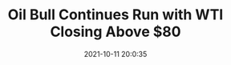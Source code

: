 ---
"title": "Oil Bull Continues Run with WTI Closing Above $80"
"date": "2021-10-11 20:0:35"
"feed_name": "RIGZONE"
"feed_website": "http://www.rigzone.com/"
"feed_rss": "http://www.rigzone.com/news/rss/rigzone_latest.aspx"
"link": "https://www.rigzone.com/news/wire/oil_bull_continues_run_with_wti_closing_above_80-11-oct-2021-166687-article/?rss=true"
"source": "None"
"file": "_posts/2021-1-1-1ba659fd9dbaa3b33528dbe3ece2716bf6c1815b.md"
"accident": "0"
"drilling": "0"
"dead": "0"
"injured": "0"
"arrested": "0"
"place": "unknown place"
"where": "unknown site"
"causes": "unknown"
"place_uri": "unknown place"
---